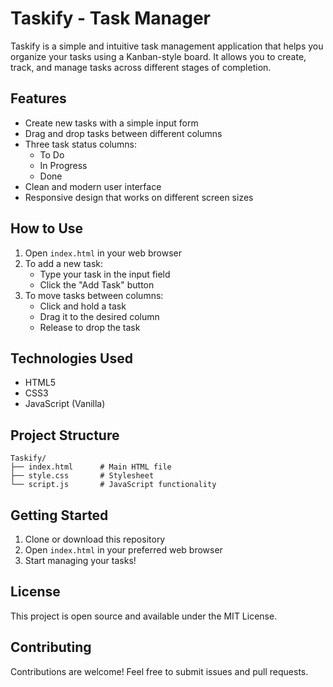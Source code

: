 # Taskify - Task Manager

Taskify is a simple and intuitive task management application that helps you organize your tasks using a Kanban-style board. It allows you to create, track, and manage tasks across different stages of completion.

## Features

- Create new tasks with a simple input form
- Drag and drop tasks between different columns
- Three task status columns:
  - To Do
  - In Progress
  - Done
- Clean and modern user interface
- Responsive design that works on different screen sizes

## How to Use

1. Open `index.html` in your web browser
2. To add a new task:
   - Type your task in the input field
   - Click the "Add Task" button
3. To move tasks between columns:
   - Click and hold a task
   - Drag it to the desired column
   - Release to drop the task

## Technologies Used

- HTML5
- CSS3
- JavaScript (Vanilla)

## Project Structure

```
Taskify/
├── index.html      # Main HTML file
├── style.css       # Stylesheet
└── script.js       # JavaScript functionality
```

## Getting Started

1. Clone or download this repository
2. Open `index.html` in your preferred web browser
3. Start managing your tasks!

## License

This project is open source and available under the MIT License.

## Contributing

Contributions are welcome! Feel free to submit issues and pull requests. 